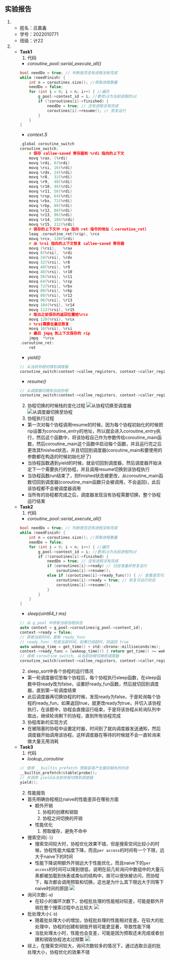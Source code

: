## 实验报告
1. 
    - 姓名：吕嘉鑫
    - 学号：2022010771
    - 班级：计22
2.  
    - **Task1**
        1. 代码
        - *coroutine_pool::serial_execute_all()*
        ```c
        bool needDo = true; // 判断是否还有进程没有完成
        while (needFinish) {
            int n = coroutines.size(); //获取进程数量                
            needDo = false;
            for (int i = 0; i < n; i++) { //遍历
                g_pool->context_id = i; //更改id为当前进程的id
                if (!coroutines[i]->finished) {
                    needDo = true; // 还有进程没有完成
                    coroutines[i]->resume(); // 恢复运行
                }
            }
        }
        ```
        - *context.S*
        ```c
        .global coroutine_switch
        coroutine_switch:
            # 保存 callee-saved 寄存器到 %rdi 指向的上下文
            movq %rax, (%rdi)
            movq %rdi, 8(%rdi)
            movq %rsi, 16(%rdi)
            movq %rdx, 24(%rdi)
            movq %r8,  32(%rdi)
            movq %r9,  40(%rdi)
            movq %r10, 48(%rdi)
            movq %r11, 56(%rdi)
            movq %rsp, 64(%rdi)
            movq %rbx, 72(%rdi)
            movq %rbp, 80(%rdi)
            movq %r12, 88(%rdi)
            movq %r13, 96(%rdi)
            movq %r14, 104(%rdi)
            movq %r15, 112(%rdi)
            # 保存的上下文中 rip 指向 ret 指令的地址（.coroutine_ret）
            leaq .coroutine_ret(%rip), %rcx
            movq %rcx, 120(%rdi)
            # 从 %rsi 指向的上下文恢复 callee-saved 寄存器
            movq (%rsi),   %rax
            movq 8(%rsi),  %rdi
            movq 24(%rsi), %rdx
            movq 32(%rsi), %r8
            movq 40(%rsi), %r9
            movq 48(%rsi), %r10
            movq 56(%rsi), %r11
            movq 64(%rsi), %rsp
            movq 72(%rsi), %rbx
            movq 80(%rsi), %rbp
            movq 88(%rsi), %r12
            movq 96(%rsi), %r13
            movq 104(%rsi), %r14
            movq 112(%rsi), %r15
            # 取出之前保存的返回位置给%rcx
            movq 120(%rsi), %rcx
            # %rsi需要在最后恢复
            movq 16(%rsi), %rsi
            # 最后 jmpq 到上下文保存的 rip
            jmpq  *%rcx
        .coroutine_ret:
            ret
        ```
        - *yield()*
        ```c
        // 从当前协程切换到调度器
        coroutine_switch(context->callee_registers, context->caller_registers);
        ```
        - *resume()*
        ```c
        // 从调度器切换到当前协程
        coroutine_switch(context->callee_registers, context->caller_registers);
        ```
        2. 协程切换的时候栈的变化过程
        ![](photos/1.jpg "从协程切换至调度器")
        ![](photos/2.jpg "从调度器切换至协程")
        3. 协程执行过程
        - 第一次对每个协程调用resume的时候，因为每个协程初始化的时候把rip设置为coroutine_entry的地址，所以就会进入coroutine_entry执行，然后这个函数中，将该协程自己作为参数传给coroutine_main函数，然后coroutine_main这个函数中启动每个函数，并且运行完之后更改其finished状态，并且切回到调度器(coroutine_main和要使用的参数都在构造的时候初始化好了)
        - 当协程函数遇到yield的时候，就会切回到调度器，然后调度器开始决定下一个需要执行的协程，并且调用resume切换到该协程执行
        - 当协程函数run结束了，则finished状态被更改，从coroutine_main函数切回到调度器(coroutine_main函数只会被调用，不会返回)，此后该协程都不会被调度器调用
        - 当所有的协程都完成之后，调度器发现没有协程需要切换，整个协程运行结束
    - **Task2**
        1. 代码
        - *coroutine_pool::serial_execute_all()*
        ```c
        bool needDo = true; // 判断是否还有进程没有完成
        while (needFinish) {
            int n = coroutines.size(); //获取进程数量                
            needDo = false;
            for (int i = 0; i < n; i++) { //遍历
                g_pool->context_id = i; //更改id为当前进程的id
                if (!coroutines[i]->finished) {
                    needDo = true; // 还有进程没有完成
                    if (coroutines[i]->ready) // 已经准备好恢复运行
                        coroutines[i]->resume();
                    else if (coroutines[i]->ready_func()) { // 查看是否可以恢复运行
                        coroutines[i]->ready = true; // 恢复可运行状态
                        coroutines[i]->resume();
                    }
                }
            }
        }
        ```
        - *sleep(uint64_t ms)*
        ```c
        // 从 g_pool 中获取当前协程状态
        auto context = g_pool->coroutines[g_pool->context_id];
        context->ready = false;
        // 获取当前时间，更新 ready_func
        // ready_func：检查当前时间，如果已经超时，则返回 true
        auto wakeup_time = get_time() + std::chrono::milliseconds(ms);
        context->ready_func = [wakeup_time]() { return get_time() >= wakeup_time; };
        // 调用 coroutine_switch, 从当前协程切换到调度器
        coroutine_switch(context->callee_registers, context->caller_registers);
        ```
        2. sleep_sort中各个协程的运行情况
        - 第一轮调度器切至每个协程后，每个协程执行sleep函数，在sleep函数中将ready改为false，设置好ready_fun函数，然后就切回到调度器，直到第一轮调度结束
        - 此后调度器再切换协程的时候，发现ready为false，于是轮询每个协程的ready_fun，如果返回true，就更改ready为true，并切入该协程执行，在该题中，协程会直接运行结束，于是将该协程从轮询队列中取出，继续轮询剩下的协程，直到所有协程完成
        3. 协程库新的实现方式
        - 在被阻塞的协程中设置定时器，时间到了就向调度器发送通知，然后调度器开始调用该协程，这样调度器在等待的时候就不会一直轮询来做大量无用消耗
    - **Task3**
        1. 代码
        - *lookup_coroutine*
        ```c
        // 使用 __builtin_prefetch 预取容易产生缓存缺失的内存
        __builtin_prefetch(&table[probe]);
        // 并调用 yield从当前协程切换到调度器
        yield();
        ```
        2. 性能报告
        - 首先明确协程相比naive的性能差异在哪些方面
            - 额外开销
                1. 协程的创建和销毁
                2. 协程之间切换的开销
            - 性能优化
                1. 预取缓存，避免不命中
        - 搜索空间(`-l`)
            - 搜索空间较大时，协程优化效果不错，但是搜索空间比较小的时候，协程性能大幅度下降，而且`per access`的时间有一个下限，远大于naive下的时间
            - 性能下降说明额外开销远大于性能优化，而且naive下的`per access`的时间可以降到很低，说明在前几轮询问中数组中的大量元素都被加载到快表或类似的结构中，故可以很快被访问，而协程下，每次都会调用预取和切换，这也是为什么其下限远大于同等下naive时间的原因
            ![](photos/1.jpg)
        - 询问次数(`-m`)
            - 在较小的循环次数下，协程批处理的性能相对较差，可能是额外开销在整个搜索过程中占比较大
            ![](photos/1.jpg)
        - 批处理大小(`-b`)
            - 随着批处理大小的增加，协程批处理的性能相对变差。在较大的批处理中，协程的创建和销毁开销可能更显著，导致性能下降
            - 当批处理太小时，性能也会变差，可能是因为预取还未完成或者创建和销毁协程池太过频繁
            ![](photos/1.jpg)
        - 综上，在搜索空间较大，询问次数较多的情况下，通过选取合适的批处理大小，协程优化的效果不错